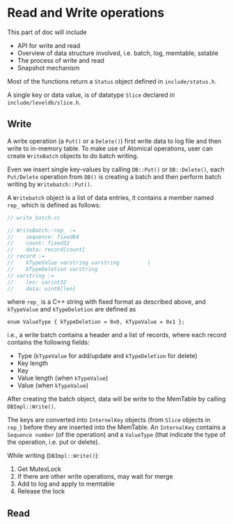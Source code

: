 # Read and Write operations

This part of doc will include 
- API for write and read
- Overview of data structure involved, i.e. batch, log, memtable, sstable
- The process of write and read
- Snapshot mechanism

Most of the functions return a `Status` object defined in `include/status.h`.

A single key or data value, is of datatype `Slice` declared in `include/leveldb/slice.h`.

## Write

A write operation (a `Put()` or a `Delete()`) first write data to log file and then write to in-memory table. To make use of Atomical operations, user can create `WriteBatch` objects to do batch writing.

Even we insert single key-values by calling `DB::Put()` or `DB::Delete()`, each `Put/Delete` operation from `DB()` is creating a batch and then perform batch writing by `Writebatch::Put()`.

A `Writebatch` object is a list of data entries, it contains a member named `rep_` which is defined as follows:

```C++
// write_batch.cc

// WriteBatch::rep_ :=
//    sequence: fixed64
//    count: fixed32
//    data: record[count]
// record :=
//    kTypeValue varstring varstring         |
//    kTypeDeletion varstring
// varstring :=
//    len: varint32
//    data: uint8[len]
```

where `rep_` is a C++ string with fixed format as described above, and `kTypeValue` and `kTypeDeletion` are defined as 
```
enum ValueType { kTypeDeletion = 0x0, kTypeValue = 0x1 };
```

i.e., a write batch contains a header and a list of records, where each record contains the following fields: 


- Type (`kTypeValue` for add/update and `kTypeDeletion` for delete) 
- Key length
- Key
- Value length (when `kTypeValue`)
- Value (when `kTypeValue`)

After creating the batch object, data will be write to the MemTable by calling `DBImpl::Write()`.

The keys are converted into `InternelKey` objects (from `Slice` objects in `rep_`) before they are inserted into the MemTable. An `InternalKey` contains a `Sequence number` (of the operation) and a `ValueType` (that indicate the type of the operation, i.e. put or delete).

While writing (`DBImpl::Write()`): 
1. Get MutexLock
2. If there are other write operations, may wait for merge
3. Add to log and apply to memtable
4. Release the lock


## Read